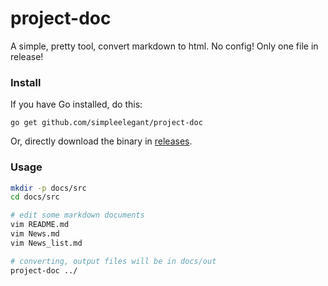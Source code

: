 # project-doc

A simple, pretty tool, convert markdown to html. No config! Only one file in release!


### Install

If you have Go installed, do this:

```
go get github.com/simpleelegant/project-doc
```

Or, directly download the binary in [releases](https://github.com/simpleelegant/project-doc/releases).


### Usage

```bash
mkdir -p docs/src
cd docs/src

# edit some markdown documents
vim README.md
vim News.md
vim News_list.md

# converting, output files will be in docs/out
project-doc ../
```
